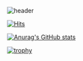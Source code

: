 ![header](https://capsule-render.vercel.app/api?type=wave&color=auto&height=300&section=header&text=Welcom%20GOGOYS&fontSize=90)

[![Hits](https://hits.seeyoufarm.com/api/count/incr/badge.svg?url=https://github.com/GOGOYS)](https://github.com/GOGOYS)

[![Anurag's GitHub stats](https://github-readme-stats.vercel.app/api?username=gogoys)](https://github.com/GOGOYS)

[![trophy](https://github-profile-trophy.vercel.app/?username=gogoys&theme=onedark)](https://github.com/ryo-ma/github-profile-trophy)                    